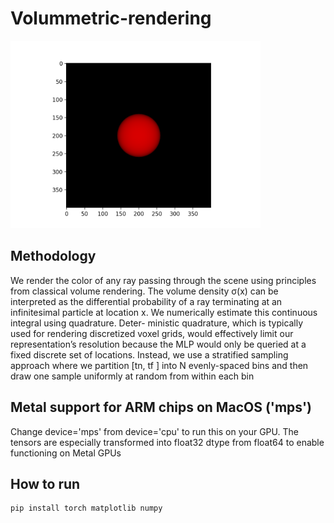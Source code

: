 # Volummetric-rendering
<img src="assets/output.png" width="400" ></img>

## Methodology
We render the color of any ray passing through the scene using principles from classical volume rendering. The volume density σ(x) can be interpreted as the differential probability of a ray terminating at an infinitesimal particle at location x. We numerically estimate this continuous integral using quadrature. Deter- ministic quadrature, which is typically used for rendering discretized voxel grids, would effectively limit our representation’s resolution because the MLP would only be queried at a fixed discrete set of locations. Instead, we use a stratified sampling approach where we partition [tn, tf ] into N evenly-spaced bins and then draw one sample uniformly at random from within each bin

## Metal support for ARM chips on MacOS ('mps')

Change device='mps' from device='cpu' to run this on your GPU. The tensors are especially transformed into float32 dtype from float64 to enable functioning on Metal GPUs

## How to run

```
pip install torch matplotlib numpy
```